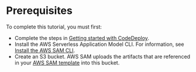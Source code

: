 # Prerequisites<a name="tutorial-lambda-sam-prereqs"></a>

To complete this tutorial, you must first:
+  Complete the steps in [Getting started with CodeDeploy](getting-started-codedeploy.md)\. 
+  Install the AWS Serverless Application Model CLI\. For information, see [Install the AWS SAM CLI](https://docs.aws.amazon.com/serverless-application-model/latest/developerguide/serverless-sam-cli-install.html)\. 
+  Create an S3 bucket\. AWS SAM uploads the artifacts that are referenced in your [AWS SAM template](https://docs.aws.amazon.com/en_us/codedeploy/latest/userguide/tutorial-lambda-sam-template.html) into this bucket\. 